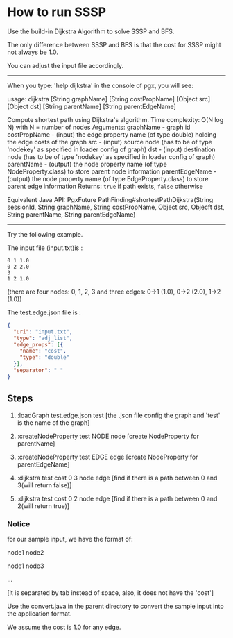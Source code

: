 # How to run SSSP

Use the build-in Dijkstra Algorithm to solve SSSP and BFS.

The only difference between SSSP and BFS is that the cost for SSSP might not always be 1.0.

You can adjust the input file accordingly.

--------------------------------------
When you type: 'help dijkstra' in the console of pgx, you will see:

usage: dijkstra [String graphName] [String costPropName] [Object src] [Object dst] [String parentName] [String parentEdgeName] 

Compute shortest path using Dijkstra's algorithm. Time complexity: O(N log N) with N = number of nodes
Arguments:
graphName - graph id
costPropName - (input) the edge property name (of type double) holding the edge costs of the graph
src - (input) source node (has to be of type 'nodekey' as specified in loader config of graph)
dst - (input) destination node (has to be of type 'nodekey' as specified in loader config of graph)
parentName - (output) the node property name (of type NodeProperty.class) to store parent node information
parentEdgeName - (output) the node property name (of type EdgeProperty.class) to store parent edge information
Returns: <code>true</code> if path exists, <code>false</code> otherwise

Equivalent Java API: PgxFuture<Boolean> PathFinding#shortestPathDijkstra(String sessionId, String graphName, String costPropName, Object src, Objecft dst, String parentName, String parentEdgeName)

---------------------------------------

Try the following example.

The input file (input.txt)is :

```
0 1 1.0
0 2 2.0
3
1 2 1.0
```

(there are four nodes: 0, 1, 2, 3 and three edges: 0->1 (1.0), 0->2 (2.0), 1->2 (1.0))

The test.edge.json file is :

```json
{
  "uri": "input.txt", 
  "type": "adj_list",
  "edge_props": [{ 
    "name": "cost", 
    "type": "double" 
  }],
  "separator": " "
}
```

## Steps

1. :loadGraph test.edge.json test
[the .json file config the graph and 'test' is the name of the graph]

2. :createNodeProperty test NODE node
[create NodeProperty for parentName]

3. :createNodeProperty test EDGE edge
[create NodeProperty for parentEdgeName]

4. :dijkstra test cost 0 3 node edge
[find if there is a path between 0 and 3(will return false)]

5. :dijkstra test cost 0 2 node edge
[find if there is a path between 0 and 2(will return true)]

### Notice

for our sample input, we have the format of:

node1 node2

node1 node3

...

[it is separated by tab instead of space, also, it does not have the 'cost']

Use the convert.java in the parent directory to convert the sample input into the application format.

We assume the cost is 1.0 for any edge.
